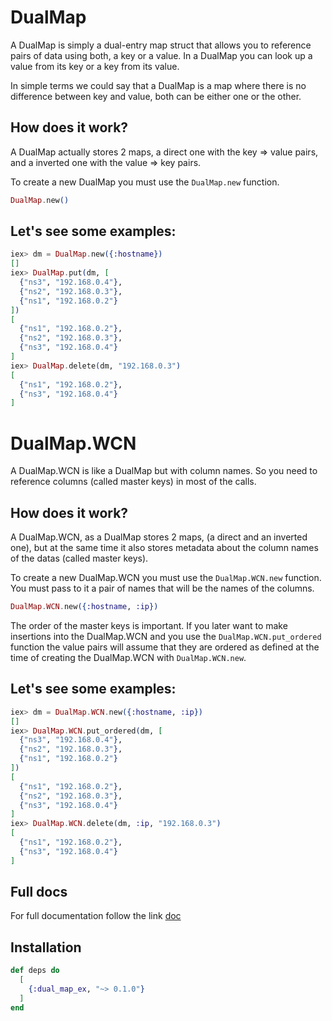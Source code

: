 # DualMap
A DualMap is simply a dual-entry map struct that allows you to reference pairs of data using both, a key or a value. In a DualMap you can look up a value from its key or a key from its value.

In simple terms we could say that a DualMap is a map where there is no difference between key and value, both can be either one or the other.

## How does it work?

A DualMap actually stores 2 maps, a direct one with the key => value pairs, and a inverted one with the value => key pairs.

To create a new DualMap you must use the `DualMap.new` function.

```elixir
DualMap.new()
```

## Let's see some examples:

```elixir
iex> dm = DualMap.new({:hostname})
[]
iex> DualMap.put(dm, [
  {"ns3", "192.168.0.4"},
  {"ns2", "192.168.0.3"},
  {"ns1", "192.168.0.2"}
])
[
  {"ns1", "192.168.0.2"},
  {"ns2", "192.168.0.3"},
  {"ns3", "192.168.0.4"}
]
iex> DualMap.delete(dm, "192.168.0.3")
[
  {"ns1", "192.168.0.2"},
  {"ns3", "192.168.0.4"}
]
```

# DualMap.WCN

A DualMap.WCN is like a DualMap but with column names. So you need to reference columns (called master keys) in most of the calls.

## How does it work?

A DualMap.WCN, as a DualMap stores 2 maps, (a direct and an inverted one), but at the same time it also stores metadata about the column names of the datas (called master keys).

To create a new DualMap.WCN you must use the `DualMap.WCN.new` function. You must pass to it a pair of names that will be the names of the columns.

```elixir
DualMap.WCN.new({:hostname, :ip})
```

The order of the master keys is important. If you later want to make insertions into the DualMap.WCN and you use the `DualMap.WCN.put_ordered` function the value pairs will assume that they are ordered as defined at the time of creating the DualMap.WCN with `DualMap.WCN.new`.

## Let's see some examples:

```elixir
iex> dm = DualMap.WCN.new({:hostname, :ip})
[]
iex> DualMap.WCN.put_ordered(dm, [
  {"ns3", "192.168.0.4"},
  {"ns2", "192.168.0.3"},
  {"ns1", "192.168.0.2"}
])
[
  {"ns1", "192.168.0.2"},
  {"ns2", "192.168.0.3"},
  {"ns3", "192.168.0.4"}
]
iex> DualMap.WCN.delete(dm, :ip, "192.168.0.3")
[
  {"ns1", "192.168.0.2"},
  {"ns3", "192.168.0.4"}
]
```


## Full docs

For full documentation follow the link [doc](https://hexdocs.pm/dual_map_ex/)

## Installation

```elixir
def deps do
  [
    {:dual_map_ex, "~> 0.1.0"}
  ]
end
```


